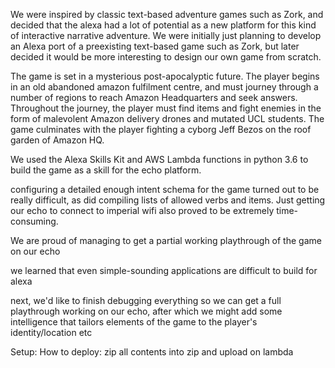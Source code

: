 We were inspired by classic text-based adventure games such as Zork, and decided that the alexa had a lot of potential as a new platform for this kind of interactive narrative adventure. We were initially just planning to develop an Alexa port of a preexisting text-based game such as Zork, but later decided it would be more interesting to design our own game from scratch.

The game is set in a mysterious post-apocalyptic future. The player begins in an old abandoned amazon fulfilment centre, and must journey through a number of regions to reach Amazon Headquarters and seek answers. Throughout the journey, the player must find items and fight enemies in the form of malevolent Amazon delivery drones and mutated UCL students. The game culminates with the player fighting a cyborg Jeff Bezos on the roof garden of Amazon HQ.

We used the Alexa Skills Kit and AWS Lambda functions in python 3.6 to build the game as a skill for the echo platform.

configuring a detailed enough intent schema for the game turned out to be really difficult, as did compiling lists of allowed verbs and items. Just getting our echo to connect to imperial wifi also proved to be extremely time-consuming.

We are proud of managing to get a partial working playthrough of the game on our echo

we learned that even simple-sounding applications are difficult to build for alexa

next, we'd like to finish debugging everything so we can get a full playthrough working on our echo, after which we might add some intelligence that tailors elements of the game to the player's identity/location etc

Setup:
How to deploy: zip all contents into zip and upload on lambda
